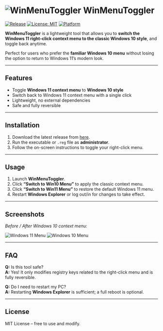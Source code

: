 # ![WinMenuToggler](https://img.icons8.com/color/48/windows-10.png) WinMenuToggler

[![Release](https://img.shields.io/github/v/release/rajeshc-git/WinMenuToggler)](https://github.com/yourusername/WinMenuToggler/releases)
[![License: MIT](https://img.shields.io/badge/License-MIT-green.svg)](LICENSE)
[![Platform](https://img.shields.io/badge/Platform-Windows-blue)](https://github.com/rajeshc-git/WinMenuToggler)

**WinMenuToggler** is a lightweight tool that allows you to **switch the Windows 11 right-click context menu to the classic Windows 10 style**, and toggle back anytime.  

Perfect for users who prefer the **familiar Windows 10 menu** without losing the option to return to Windows 11’s modern look.

---

## Features

- Toggle **Windows 11 context menu** to **Windows 10 style**  
- Switch back to Windows 11 context menu with a single click  
- Lightweight, no external dependencies  
- Safe and fully reversible  

---

## Installation

1. Download the latest release from [here](https://github.com/rajeshc-git/WinMenuToggler/releases).  
2. Run the executable or `.reg` file as **administrator**.  
3. Follow the on-screen instructions to toggle your right-click menu.  

---

## Usage

1. Launch **WinMenuToggler**.  
2. Click **“Switch to Win10 Menu”** to apply the classic context menu.  
3. Click **“Switch to Win11 Menu”** to restore the default Windows 11 menu.  
4. Restart **Windows Explorer** or log out/in for changes to take effect.  

---

## Screenshots

*Before / After Windows 10 context menu:*  

![Windows 11 Menu](https://placehold.co/400x300?text=Win11+Menu&bg=0078D7&fg=ffffff)
![Windows 10 Menu](https://placehold.co/400x300?text=Win10+Menu&bg=00ADEF&fg=ffffff)


---

## FAQ

**Q:** Is this tool safe?  
**A:** Yes! It only modifies registry keys related to the right-click menu and is fully reversible.  

**Q:** Do I need to restart my PC?  
**A:** Restarting **Windows Explorer** is sufficient; a full reboot is optional.  

---

## License

MIT License – free to use and modify.  
